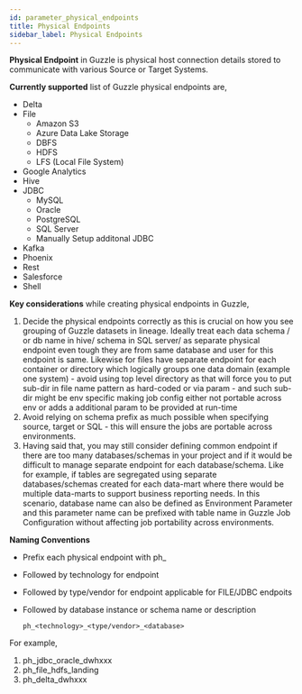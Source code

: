 ```yaml
---
id: parameter_physical_endpoints
title: Physical Endpoints
sidebar_label: Physical Endpoints
---
```



**Physical Endpoint** in Guzzle is physical host connection details stored to communicate with various Source or Target Systems.

**Currently supported** list of Guzzle physical endpoints are,
* Delta
* File
  * Amazon S3
  * Azure Data Lake Storage
  * DBFS
  * HDFS
  * LFS (Local File System)
* Google Analytics
* Hive
* JDBC
  * MySQL
  * Oracle
  * PostgreSQL
  * SQL Server
  * Manually Setup additonal JDBC
* Kafka
* Phoenix
* Rest
* Salesforce
* Shell

**Key considerations** while creating physical endpoints in Guzzle,
1. Decide the physical endpoints correctly as this is crucial on how you see grouping of Guzzle datasets in lineage. Ideally treat each data schema / or db name in hive/ schema in SQL server/ as separate physical endpoint even tough they are from same database and user for this endpoint is same. Likewise for files have separate endpoint for each container or directory which logically groups one data domain (example one system) - avoid using top level directory as that will force you to put sub-dir in file name pattern as hard-coded or via param - and such sub-dir might be env specific making job config either not portable across env or adds a additional param to be provided at run-time
1. Avoid relying on schema prefix as much possible when specifying source, target or SQL - this will ensure the jobs are portable across environments.
1. Having said that, you may still consider defining common endpoint if there are too many databases/schemas in your project and if it would be difficult to manage separate endpoint for each database/schema. Like for example, if tables are segregated using separate databases/schemas created for each data-mart where there would be multiple data-marts to support business reporting needs. In this scenario, database name can also be defined as Environment Parameter and this parameter name can be prefixed with table name in Guzzle Job Configuration without affecting job portability across environments.


**Naming Conventions**
* Prefix each physical endpoint with ph_ 
* Followed by technology for endpoint
* Followed by type/vendor for endpoint applicable for FILE/JDBC endpoits
* Followed by database instance or schema name or description

  `ph_<technology>_<type/vendor>_<database>`

For example,
1. ph_jdbc_oracle_dwhxxx
1. ph_file_hdfs_landing
1. ph_delta_dwhxxx